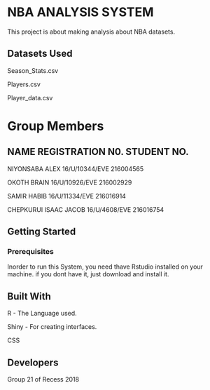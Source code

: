 
# NBA ANALYSIS SYSTEM
This project is about making analysis about NBA datasets.
## Datasets Used
Season_Stats.csv

Players.csv

Player_data.csv
# Group Members

## NAME                          REGISTRATION N0.               STUDENT NO. 

NIYONSABA ALEX                   16/U/10344/EVE                 216004565

OKOTH BRAIN                      16/U/10926/EVE                 216002929

SAMIR HABIB                      16/U/11334/EVE                 216016914

CHEPKURUI ISAAC JACOB            16/U/4608/EVE                  216016754
## Getting Started
### Prerequisites
Inorder to run this System, you need thave Rstudio installed on your machine. if you dont have it, just download  and install it. 
## Built With

R - The Language used.

Shiny - For creating interfaces.

CSS 

## Developers
Group 21 of Recess 2018
